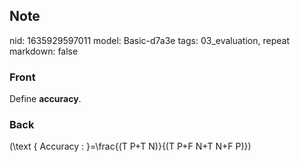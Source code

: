 ## Note
nid: 1635929597011
model: Basic-d7a3e
tags: 03_evaluation, repeat
markdown: false

### Front
Define <b>accuracy</b>.

### Back
\(\text { Accuracy : }=\frac{(T P+T N)}{(T P+F N+T N+F P)}\)
